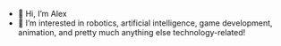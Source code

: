 - 👋 Hi, I’m Alex
- 👀 I’m interested in robotics, artificial intelligence, game development, animation, and pretty much anything else technology-related!
